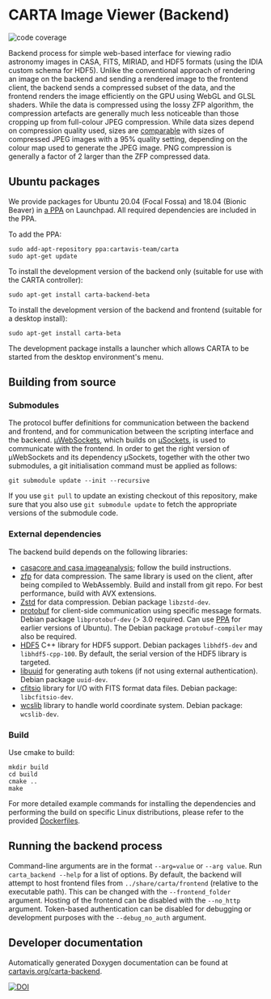 # CARTA Image Viewer (Backend)

![code coverage](https://img.shields.io/endpoint?style=plastic&url=https%3A%2F%2Fcarta.asiaa.sinica.edu.tw%2Fcoverage%2Fpercentage.json)

Backend process for simple web-based interface for viewing radio astronomy images in CASA, FITS, MIRIAD, and HDF5 formats (using the IDIA custom schema for HDF5). Unlike the conventional approach of rendering an image on the backend and sending a rendered image to the frontend client, the backend sends a compressed subset of the data, and the frontend renders the image efficiently on the GPU using WebGL and GLSL shaders. While the data is compressed using the lossy ZFP algorithm, the compression artefacts are generally much less noticeable than those cropping up from full-colour JPEG compression. While data sizes depend on compression quality used, sizes are [comparable](https://docs.google.com/spreadsheets/d/1lp1687TL0bYmbM3jGyjuPd9dYZnrAYGnLIQXWVpnmS0/edit?usp=sharing) with sizes of compressed JPEG images with a 95% quality setting, depending on the colour map used to generate the JPEG image. PNG compression is generally a factor of 2 larger than the ZFP compressed data.

## Ubuntu packages

We provide packages for Ubuntu 20.04 (Focal Fossa) and 18.04 (Bionic Beaver) in [a PPA](https://launchpad.net/~cartavis-team/+archive/ubuntu/carta) on Launchpad. All required dependencies are included in the PPA.

To add the PPA:

```shell
sudo add-apt-repository ppa:cartavis-team/carta
sudo apt-get update
```

To install the development version of the backend only (suitable for use with the CARTA controller):

```shell
sudo apt-get install carta-backend-beta
```

To install the development version of the backend and frontend (suitable for a desktop install):

```shell
sudo apt-get install carta-beta
```

The development package installs a launcher which allows CARTA to be started from the desktop environment's menu.

## Building from source

### Submodules

The protocol buffer definitions for communication between the backend and frontend, and for communication between the scripting interface and the backend. [µWebSockets](https://github.com/uNetworking/uWebSockets), which builds on [µSockets](https://github.com/uNetworking/uSockets), is used to communicate with the frontend. In order to get the right version of µWebSockets and its dependency µSockets, together with the other two submodules, a git initialisation command must be applied as follows:
```shell
git submodule update --init --recursive
```

If you use `git pull` to update an existing checkout of this repository, make sure that you also use `git submodule update` to fetch the appropriate versions of the submodule code.

### External dependencies

The backend build depends on the following libraries: 
* [casacore and casa imageanalysis](https://github.com/CARTAvis/carta-casacore); follow the build instructions.
* [zfp](https://github.com/LLNL/zfp) for data compression. The same library is used on the client, after being compiled to WebAssembly. Build and install from git repo. For best performance, build with AVX extensions.
* [Zstd](https://github.com/facebook/zstd) for data compression. Debian package `libzstd-dev`.
* [protobuf](https://developers.google.com/protocol-buffers) for client-side communication using specific message formats. Debian package `libprotobuf-dev` (> 3.0 required. Can use [PPA](https://launchpad.net/~maarten-fonville/+archive/ubuntu/protobuf) for earlier versions of Ubuntu). The Debian package `protobuf-compiler` may also be required.
* [HDF5](https://support.hdfgroup.org/HDF5/) C++ library for HDF5 support. Debian packages `libhdf5-dev` and `libhdf5-cpp-100`. By default, the serial version of the HDF5 library is targeted.
* [libuuid](https://linux.die.net/man/3/libuuid) for generating auth tokens (if not using external authentication). Debian package `uuid-dev`.
* [cfitsio](https://heasarc.gsfc.nasa.gov/fitsio/) library for I/O with FITS format data files. Debian package: `libcfitsio-dev`.
* [wcslib](https://www.gnu.org/software/gnuastro/manual/html_node/WCSLIB.html) library to handle world coordinate system. Debian package: `wcslib-dev`.

### Build

Use cmake to build:
```shell
mkdir build
cd build
cmake ..
make
```

For more detailed example commands for installing the dependencies and performing the build on specific Linux distributions, please refer to the provided [Dockerfiles](https://github.com/CARTAvis/carta-backend/tree/dev/Dockerfiles).

## Running the backend process

Command-line arguments are in the format `--arg=value` or `--arg value`. Run `carta_backend --help` for a list of options. By default, the backend will attempt to host frontend files from `../share/carta/frontend` (relative to the executable path). This can be changed with the `--frontend_folder` argument. Hosting of the frontend can be disabled with the `--no_http` argument. Token-based authentication can be disabled for debugging or development purposes with the `--debug_no_auth` argument.

## Developer documentation

Automatically generated Doxygen documentation can be found at [cartavis.org/carta-backend](https://cartavis.org/carta-backend/).

[![DOI](https://zenodo.org/badge/DOI/10.5281/zenodo.3377984.svg)](https://doi.org/10.5281/zenodo.3377984)
